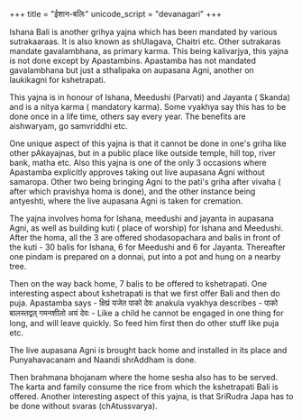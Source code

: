 +++
title = "ईशान-बलिः"
unicode_script = "devanagari"
+++

Ishana Bali is another grihya yajna which has been mandated by various sutrakaaraas. It is also known as shUlagava, Chaitri etc. Other sutrakaras mandate gavalambhana, as primary karma. This being kalivarjya, this yajna is not done except by Apastambins. Apastamba has not mandated gavalambhana but just a sthalipaka on aupasana Agni, another on laukikagni for kshetrapati.

This yajna is in honour of Ishana, Meedushi (Parvati) and Jayanta ( Skanda) and is a nitya karma ( mandatory karma). Some vyakhya say this has to be done once in a life time, others say every year. The benefits are aishwaryam, go samvriddhi etc.

One unique aspect of this yajna is that it cannot be done in one's griha like other pAkayajnas, but in a public place like outside temple, hill top, river bank, matha etc. Also this yajna is one of the only 3 occasions where Apastamba explicitly approves taking out live aupasana Agni without samaropa. Other two being bringing Agni to the pati's griha after vivaha ( after which pravishya homa is done), and the other instance being antyeshti, where the live aupasana Agni is taken for cremation.

The yajna involves homa for Ishana, meedushi and jayanta in aupasana Agni, as well as building kuti ( place of worship) for Ishana and Meedushi. After the homa, all the 3 are offered shodasopachara and  balis in front of the kuti - 30 balis for Ishana, 6 for Meedushi and 6 for Jayanta. Thereafter one pindam is prepared on a donnai, put into a pot and hung on a nearby tree.

Then on the way back home, 7 balis to be offered to kshetrapati. One interesting aspect about kshetrapati is that we first offer Bali and then do puja. Apastamba says - क्षिप्रं यजेत पाको देवः anakula vyakhya describes - पाको बालस्तद्वत् गमनशीलो अयं देवः - Like a child he cannot be engaged in one thing for long, and will leave quickly. So feed him first then do other stuff like puja etc.

The live aupasana Agni is brought back home and installed in its place and Punyahavacanam and Naandi shrAddham is done.

Then brahmana bhojanam where the home sesha also has to be served. The karta and family consume the rice from which the kshetrapati Bali is offered. Another interesting aspect of this yajna, is that SriRudra Japa has to be done without svaras (chAtussvarya).
